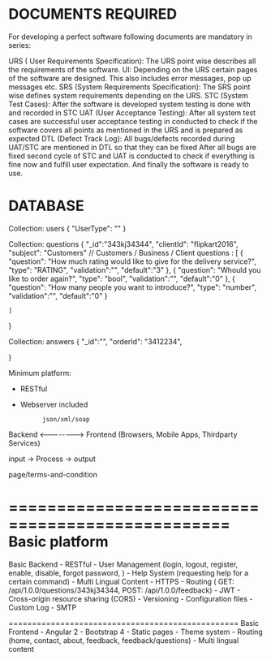 # DOCUMENTS REQUIRED
For developing a perfect software following documents are mandatory in series:

URS ( User Requirements Specification): The URS point wise describes all the requirements of the software.
UI: Depending on the URS certain pages of the software are designed. This also includes error messages, pop up messages etc.
SRS (System Requirements Specification): The SRS point wise defines system requirements depending on the URS.
STC (System Test Cases): After the software is developed system testing is done with and recorded in STC
UAT (User Acceptance Testing): After all system test cases are successful user acceptance testing in conducted to check if the software covers all points as mentioned in the URS and is prepared as expected
DTL (Defect Track Log): All bugs/defects recorded during UAT/STC are mentioned in DTL so that they can be fixed
After all bugs are fixed second cycle of STC and UAT is conducted to check if everything is fine now and fulfill user expectation. And finally the software is ready to use.


# DATABASE


Collection: users
{
"UserType": ""
}

Collection: questions
{
	"_id":"343kj34344",
	"clientId": "flipkart2016",
	"subject": "Customers"							// Customers / Business / Client
	questions : [
		{
			"question": "How much rating would like to give for the delivery service?",
			"type": "RATING",
			"validation":"",
			"default":"3"
		},
		{
			"question": "Whould you like to order again?",
			"type": "bool",
			"validation":"",
			"default":"0"
		},
		{
			"question": "How many people you want to introduce?",
			"type": "number",
			"validation":"",
			"default":"0"
		}		

	]

}

Collection: answers
{
	"_id":"",
	"orderId": "3412234",

}








Minimum platform:
- RESTful
- Webserver included


			json/xml/soap
Backend  <-------->   Frontend (Browsers, Mobile Apps, Thirdparty Services)



input -> Process -> output



page/terms-and-condition


=================================================
Basic platform
=================================================
Basic Backend
	-  RESTful
	-  User Management (login, logout, register, enable, disable, forgot password, )
	-  Help System  (requesting help for a certain command)
	-  Multi Lingual Content
	-  HTTPS
	-  Routing  ( GET: /api/1.0.0/questions/343kj34344,  POST: /api/1.0.0/feedback)
	-  JWT
	-  Cross-origin resource sharing (CORS) 
	-  Versioning
	-  Configuration files
	-  Custom Log
	-  SMTP


=================================================
Basic Frontend
	-  Angular 2
	-  Bootstrap 4
	-  Static pages
	-  Theme system
	-  Routing    (home, contact, about, feedback, feedback/questions)
	-  Multi lingual content
	
